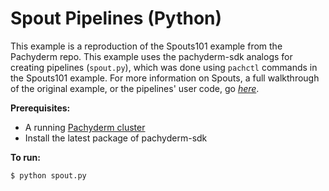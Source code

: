 # Spout Pipelines (Python)

This example is a reproduction of the Spouts101 example from the Pachyderm repo. This example uses the pachyderm-sdk analogs for creating pipelines (`spout.py`), which was done using `pachctl` commands in the Spouts101 example. For more information on Spouts, a full walkthrough of the original example, or the pipelines' user code, go *[here](https://github.com/pachyderm/pachyderm/tree/master/examples/spouts/spout101)*.

**Prerequisites:**
- A running [Pachyderm cluster](https://docs.pachyderm.com/latest/get-started/)
- Install the latest package of pachyderm-sdk

**To run:**
```shell
$ python spout.py
```